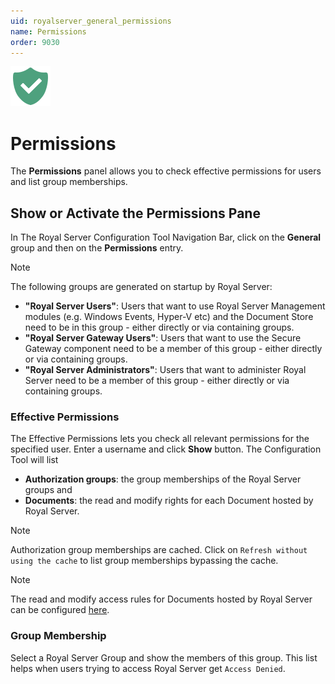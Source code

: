 ```yaml
---
uid: royalserver_general_permissions
name: Permissions
order: 9030
---
```


<img src="/r2022/images/RoyalServer/Svg/SVG_Security-Ok_32.svg" class="icon-left icon-lg" alt="" />

# Permissions

The **Permissions** panel allows you to check effective permissions for users and list group memberships.

## Show or Activate the Permissions Pane

In The Royal Server Configuration Tool Navigation Bar, click on the **General** group and then on the **Permissions** entry.

> [!NOTE]
> The following groups are generated on startup by Royal Server:
>
> - **"Royal Server Users"**: Users that want to use Royal Server Management modules (e.g. Windows Events, Hyper-V etc) and the Document Store need to be in this group - either directly or via containing groups.
> - **"Royal Server Gateway Users"**: Users that want to use the Secure Gateway component need to be a member of this group - either directly or via containing groups.
> - **"Royal Server Administrators"**: Users that want to administer Royal Server need to be a member of this group - either directly or via containing groups.

### Effective Permissions

The Effective Permissions lets you check all relevant permissions for the specified user.
Enter a username and click **Show** button. The Configuration Tool will list

- **Authorization groups**: the group memberships of the Royal Server groups and
- **Documents**: the read and modify rights for each Document hosted by Royal Server.

> [!NOTE]
> Authorization group memberships are cached. Click on `Refresh without using the cache` to list group memberships bypassing the cache.

> [!NOTE]
> The read and modify access rules for Documents hosted by Royal Server can be configured [here](../components/document-store/documents.md).

### Group Membership

Select a Royal Server Group and show the members of this group. This list helps when users trying to access Royal Server get `Access Denied`.
